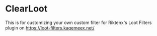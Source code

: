 # ClearLoot
This is for customizing your own custom filter for Riktenx's Loot Filters plugin on https://loot-filters.kaqemeex.net/
